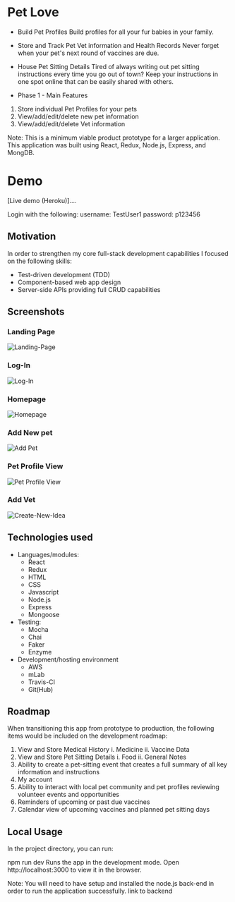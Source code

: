# Pet Love

* Build Pet Profiles
Build profiles for all your fur babies in your family.

* Store and Track Pet Vet information and Health Records
Never forget when your pet's next round of vaccines are due.

* House Pet Sitting Details
Tired of always writing out pet sitting instructions every time you go out of town? Keep your instructions in one spot online that can be easily shared with others.

* Phase 1 - Main Features
1.	Store individual Pet Profiles for your pets
2.	View/add/edit/delete new pet information
3.	View/add/edit/delete Vet information

Note: This is a minimum viable product prototype for a larger application. This application was built using React, Redux, Node.js, Express, and MongDB. 

# Demo

[Live demo (Heroku)]....

Login with the following:
username: TestUser1
password: p123456

## Motivation

In order to strengthen my core full-stack development capabilities I focused on the following skills:
* Test-driven development (TDD)
* Component-based web app design
* Server-side APIs providing full CRUD capabilities

## Screenshots

### Landing Page

![Landing-Page](screenshots/landing-page2.png "Landing Page")

### Log-In

![Log-In](screenshots/sign-in.png "Log-In")

### Homepage

![Homepage](screenshots/create-user.png "Homepage")

### Add New pet

![Add Pet](screenshots/idea-details.png "Add Pet")

### Pet Profile View

![Pet Profile View](screenshots/idea-board.png "Pet Profile")

### Add Vet

![Create-New-Idea](screenshots/newidea.png "Add Vet")

## Technologies used

* Languages/modules:
    * React
    * Redux
    * HTML
    * CSS
    * Javascript
    * Node.js
    * Express
    * Mongoose
* Testing:
    * Mocha
    * Chai
    * Faker
    * Enzyme
* Development/hosting environment
    * AWS
    * mLab
    * Travis-CI
    * Git(Hub)
  
## Roadmap

When transitioning this app from prototype to production, the following items would be included on the development roadmap:
1.	View and Store Medical History 
    i.	Medicine
    ii.	Vaccine Data
2.	View and Store Pet Sitting Details
    i.	Food
    ii.	General Notes
3.	Ability to create a pet-sitting event that creates a full summary of all key information and instructions
4.	My account 
5.	Ability to interact with local pet community and pet profiles reviewing volunteer events and opportunities
6.	Reminders of upcoming or past due vaccines 
7.	Calendar view of upcoming vaccines and planned pet sitting days

## Local Usage

In the project directory, you can run:

npm run dev
Runs the app in the development mode.
Open http://localhost:3000 to view it in the browser.

Note: You will need to have setup and installed the node.js back-end in order to run the application successfully.
link to backend 